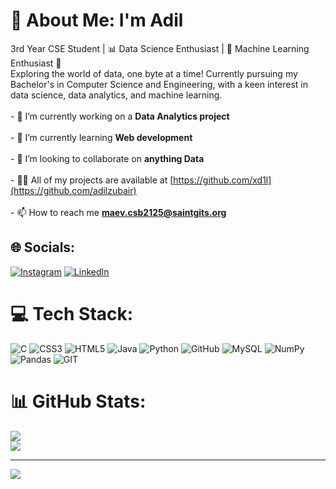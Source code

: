 # 💫 About Me: I'm Adil
3rd Year CSE Student | 📊 Data Science Enthusiast | 🤖 Machine Learning Enthusiast 🔭 
<br>Exploring the world of data, one byte at a time! Currently pursuing my Bachelor's in Computer Science and Engineering, with a keen interest in data science, data analytics, and machine learning.<br><br>- 🔭 I’m currently working on a **Data Analytics project**<br><br>- 🌱 I’m currently learning **Web development**<br><br>- 👯 I’m looking to collaborate on **anything Data**<br><br>- 👨‍💻 All of my projects are available at [https://github.com/xd1l](https://github.com/adilzubair)<br><br>- 📫 How to reach me **maev.csb2125@saintgits.org**


## 🌐 Socials:
[![Instagram](https://img.shields.io/badge/Instagram-%23E4405F.svg?logo=Instagram&logoColor=white)](https://instagram.com/ad1l.zubair) [![LinkedIn](https://img.shields.io/badge/LinkedIn-%230077B5.svg?logo=linkedin&logoColor=white)](https://linkedin.com/in/muhamedadil) 

# 💻 Tech Stack:
![C](https://img.shields.io/badge/c-%2300599C.svg?style=for-the-badge&logo=c&logoColor=white) ![CSS3](https://img.shields.io/badge/css3-%231572B6.svg?style=for-the-badge&logo=css3&logoColor=white) ![HTML5](https://img.shields.io/badge/html5-%23E34F26.svg?style=for-the-badge&logo=html5&logoColor=white) ![Java](https://img.shields.io/badge/java-%23ED8B00.svg?style=for-the-badge&logo=java&logoColor=white) ![Python](https://img.shields.io/badge/python-3670A0?style=for-the-badge&logo=python&logoColor=ffdd54) ![GitHub](https://img.shields.io/badge/GitHub-%23121011.svg?style=for-the-badge&logo=github&logoColor=white) ![MySQL](https://img.shields.io/badge/mysql-%2300f.svg?style=for-the-badge&logo=mysql&logoColor=white) ![NumPy](https://img.shields.io/badge/numpy-%23013243.svg?style=for-the-badge&logo=numpy&logoColor=white) ![Pandas](https://img.shields.io/badge/pandas-%23150458.svg?style=for-the-badge&logo=pandas&logoColor=white) ![GIT](https://img.shields.io/badge/Git-fc6d26?style=for-the-badge&logo=git&logoColor=white)
# 📊 GitHub Stats:
![](https://github-readme-streak-stats.herokuapp.com/?user=xd1l&theme=dark&hide_border=false)<br/>
![](https://github-readme-stats.vercel.app/api/top-langs/?username=xd1l&theme=dark&hide_border=false&include_all_commits=false&count_private=false&layout=compact)

---
[![](https://visitcount.itsvg.in/api?id=xd1l&icon=0&color=0)](https://visitcount.itsvg.in)



